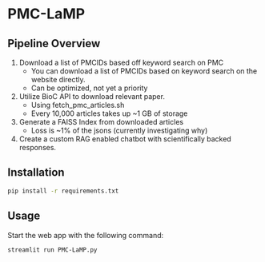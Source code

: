 # PMC-LaMP

## Pipeline Overview

1) Download a list of PMCIDs based off keyword search on PMC
    - You can download a list of PMCIDs based on keyword search on the website directly.
    - Can be optimized, not yet a priority
2) Utilize BioC API to download relevant paper.
    - Using fetch_pmc_articles.sh
    - Every 10,000 articles takes up ~1 GB of storage
3) Generate a FAISS Index from downloaded articles
    - Loss is ~1% of the jsons (currently investigating why)
4) Create a custom RAG enabled chatbot with scientifically backed responses.

## Installation

```bash
pip install -r requirements.txt
```

## Usage

Start the web app with the following command:

```bash
streamlit run PMC-LaMP.py
```
